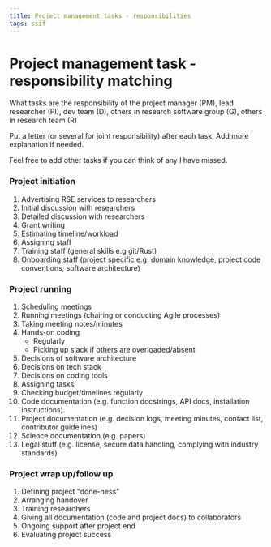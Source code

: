 ```yaml
---
title: Project management tasks - responsibilities
tags: ssif
---
```


# Project management task - responsibility matching

What tasks are the responsibility of the project manager (PM), lead researcher (PI), dev team (D), others in research software group (G), others in research team \(R)

Put a letter (or several for joint responsibility) after each task. Add more explanation if needed.

Feel free to add other tasks if you can think of any I have missed.

### Project initiation

1. Advertising RSE services to researchers
2. Initial discussion with researchers
3. Detailed discussion with researchers
4. Grant writing
5. Estimating timeline/workload
6. Assigning staff
7. Training staff (general skills e.g git/Rust)
8. Onboarding staff (project specific e.g. domain knowledge, project code conventions, software architecture)


### Project running

1. Scheduling meetings 
2. Running meetings (chairing or conducting Agile processes)
3. Taking meeting notes/minutes
4. Hands-on coding
    - Regularly
    - Picking up slack if others are overloaded/absent
6. Decisions of software architecture
7. Decisions on tech stack
8. Decisions on coding tools
9. Assigning tasks
10. Checking budget/timelines regularly
11. Code documentation (e.g. function docstrings, API docs, installation instructions)
12. Project documentation (e.g. decision logs, meeting minutes, contact list, contributor guidelines)
13. Science documentation (e.g. papers)
14. Legal stuff (e.g. license, secure data handling, complying with industry standards)

### Project wrap up/follow up

1. Defining project "done-ness"
1. Arranging handover
1. Training researchers
2. Giving all documentation (code and project docs) to collaborators
3. Ongoing support after project end
4. Evaluating project success
